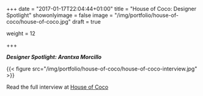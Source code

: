 +++
date = "2017-01-17T22:04:44+01:00"
title = "House of Coco: Designer Spotlight"
showonlyimage = false
image = "/img/portfolio/house-of-coco/house-of-coco.jpg"
draft = true

weight = 12



+++

***Designer Spotlight: Arantxa Morcillo***
<!--more-->
{{< figure src="/img/portfolio/house-of-coco/house-of-coco-interview.jpg"  >}}


Read the full interview at  <a href="https://www.notjustalabel.com/editorial/arantxa-morcillos-splintered-moodboard"> House of Coco <a/>

